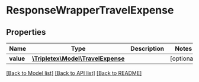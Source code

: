 # ResponseWrapperTravelExpense

## Properties
Name | Type | Description | Notes
------------ | ------------- | ------------- | -------------
**value** | [**\Tripletex\Model\TravelExpense**](TravelExpense.md) |  | [optional] 

[[Back to Model list]](../../README.md#documentation-for-models) [[Back to API list]](../../README.md#documentation-for-api-endpoints) [[Back to README]](../../README.md)

